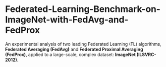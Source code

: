# Federated-Learning-Benchmark-on-ImageNet-with-FedAvg-and-FedProx
An experimental analysis of two leading Federated Learning (FL) algorithms, **Federated Averaging (FedAvg)** and **Federated Proximal Averaging (FedProx)**, applied to a large-scale, complex dataset: **ImageNet (ILSVRC-2012)**.  
